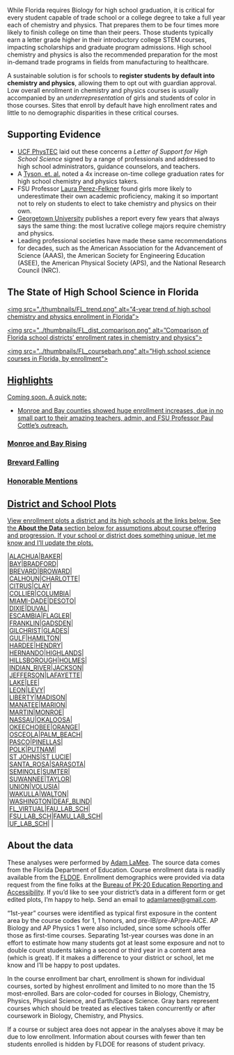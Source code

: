 While Florida requires Biology for high school graduation, it is critical for every student capable of trade school or a college degree to take a full year each of chemistry and physics. That prepares them to be four times more likely to finish college on time than their peers. Those students typically earn a letter grade higher in their introductory college STEM courses, impacting scholarships and graduate program admissions. High school chemistry and physics is also the recommended preparation for the most in-demand trade programs in fields from manufacturing to healthcare.

A sustainable solution is for schools to **register students by default into chemistry and physics**, allowing them to opt out with guardian approval. Low overall enrollment in chemistry and physics courses is usually accompanied by an *underrepresentation* of girls and students of color in those courses. Sites that enroll by default have high enrollment rates and little to no demographic disparities in these critical courses.  

## Supporting Evidence  

- [UCF PhysTEC](http://sciences.ucf.edu/physics/phystec/) laid out these concerns a *Letter of Support for High School Science* signed by a range of professionals and addressed to high school administrators, guidance counselors, and teachers.  
- A [Tyson, et. al.](https://aapt.scitation.org/doi/10.1119/1.3639148) noted a 4x increase on-time college graduation rates for high school chemistry and physics takers.  
- FSU Professor [Laura Perez-Felkner](https://www.frontiersin.org/articles/10.3389/fpsyg.2017.00386/full) found girls more likely to underestimate their own academic proficiency, making it so important not to rely on students to elect to take chemistry and physics on their own.  
- [Georgetown University](https://cew.georgetown.edu/cew-reports/valueofcollegemajors/) publishes a report every few years that always says the same thing: the most lucrative college majors require chemistry and physics.  
- Leading professional societies have made these same recommendations for decades, such as the American Association for the Advancement of Science (AAAS), the American Society for Engineering Education (ASEE), the American Physical Society (APS), and the National Research Council (NRC).  

## The State of High School Science in Florida  

<a href="./plots/FL_trend.png"><img src="./thumbnails/FL_trend.png" alt=”4-year trend of high school chemistry and physics enrollment in Florida”>  

<a href="../plots/FL_dist_comparison.png"><img src="../thumbnails/FL_dist_comparison.png" alt=”Comparison of Florida school districts’ enrollment rates in chemistry and physics”>  

<a href="../plots/FL_coursebarh.png"><img src="../thumbnails/FL_coursebarh.png" alt=”High school science courses in Florida, by enrollment”>  

## Highlights  

Coming soon. A quick note:  
- Monroe and Bay counties showed huge enrollment increases, due in no small part to their amazing teachers, admin, and FSU Professor Paul Cottle’s outreach.

### Monroe and Bay Rising  

### Brevard Falling  

### Honorable Mentions  

## District and School Plots  

View enrollment plots a district and its high schools at the links below. See the **About the Data** section below for assumptions about course offering and progression. If your school or district does something unique, let me know and I’ll update the plots.  

|[ALACHUA](./pages/ALACHUA.md)|[BAKER](./pages/BAKER.md)|  
|[BAY](./pages/BAY.md)|[BRADFORD](./pages/BRADFORD.md)|  
|[BREVARD](./pages/BREVARD.md)|[BROWARD](./pages/BROWARD.md)|  
|[CALHOUN](./pages/CALHOUN.md)|[CHARLOTTE](./pages/CHARLOTTE.md)|  
|[CITRUS](./pages/CITRUS.md)|[CLAY](./pages/CLAY.md)|  
|[COLLIER](./pages/COLLIER.md)|[COLUMBIA](./pages/COLUMBIA.md)|  
|[MIAMI-DADE](./pages/MIAMI-DADE.md)|[DESOTO](./pages/DESOTO.md)|  
|[DIXIE](./pages/DIXIE.md)|[DUVAL](./pages/DUVAL.md)|  
|[ESCAMBIA](./pages/ESCAMBIA.md)|[FLAGLER](./pages/FLAGLER.md)|  
|[FRANKLIN](./pages/FRANKLIN.md)|[GADSDEN](./pages/GADSDEN.md)|  
|[GILCHRIST](./pages/GILCHRIST.md)|[GLADES](./pages/GLADES.md)|  
|[GULF](./pages/GULF.md)|[HAMILTON](./pages/HAMILTON.md)|  
|[HARDEE](./pages/HARDEE.md)|[HENDRY](./pages/HENDRY.md)|  
|[HERNANDO](./pages/HERNANDO.md)|[HIGHLANDS](./pages/HIGHLANDS.md)|  
|[HILLSBOROUGH](./pages/HILLSBOROUGH.md)|[HOLMES](./pages/HOLMES.md)|  
|[INDIAN_RIVER](./pages/INDIAN_RIVER.md)|[JACKSON](./pages/JACKSON.md)|  
|[JEFFERSON](./pages/JEFFERSON.md)|[LAFAYETTE](./pages/LAFAYETTE.md)|  
|[LAKE](./pages/LAKE.md)|[LEE](./pages/LEE.md)|  
|[LEON](./pages/LEON.md)|[LEVY](./pages/LEVY.md)|  
|[LIBERTY](./pages/LIBERTY.md)|[MADISON](./pages/MADISON.md)|  
|[MANATEE](./pages/MANATEE.md)|[MARION](./pages/MARION.md)|  
|[MARTIN](./pages/MARTIN.md)|[MONROE](./pages/MONROE.md)|  
|[NASSAU](./pages/NASSAU.md)|[OKALOOSA](./pages/OKALOOSA.md)|  
|[OKEECHOBEE](./pages/OKEECHOBEE.md)|[ORANGE](./pages/ORANGE.md)|  
|[OSCEOLA](./pages/OSCEOLA.md)|[PALM_BEACH](./pages/PALM_BEACH.md)|  
|[PASCO](./pages/PASCO.md)|[PINELLAS](./pages/PINELLAS.md)|  
|[POLK](./pages/POLK.md)|[PUTNAM](./pages/PUTNAM.md)|  
|[ST JOHNS](./pages/ST_JOHNS.md)|[ST LUCIE](./pages/ST_LUCIE.md)|  
|[SANTA_ROSA](./pages/SANTA_ROSA.md)|[SARASOTA](./pages/SARASOTA.md)|  
|[SEMINOLE](./pages/SEMINOLE.md)|[SUMTER](./pages/SUMTER.md)|  
|[SUWANNEE](./pages/SUWANNEE.md)|[TAYLOR](./pages/TAYLOR.md)|  
|[UNION](./pages/UNION.md)|[VOLUSIA](./pages/VOLUSIA.md)|  
|[WAKULLA](./pages/WAKULLA.md)|[WALTON](./pages/WALTON.md)|  
|[WASHINGTON](./pages/WASHINGTON.md)|[DEAF_BLIND](./pages/DEAF_BLIND.md)|  
|[FL_VIRTUAL](./pages/FL_VIRTUAL.md)|[FAU_LAB_SCH](./pages/FAU_LAB_SCH.md)|  
|[FSU_LAB_SCH](./pages/FSU_LAB_SCH.md)|[FAMU_LAB_SCH](./pages/FAMU_LAB_SCH.md)|  
|[UF_LAB_SCH](./pages/UF_LAB_SCH.md)| |  

## About the data
These analyses were performed by [Adam LaMee](http://www.adamlamee.com). The source data comes from the Florida Department of Education. Course enrollment data is readily available from the [FLDOE](http://www.fldoe.org/accountability/data-sys/edu-info-accountability-services/pk-12-public-school-data-pubs-reports/students.stml). Enrollment demographics were provided via data request from the fine folks at the [Bureau of PK-20 Education Reporting and Accessibility](http://www.fldoe.org/accountability/accountability-reporting/). If you’d like to see your district’s data in a different form or get edited plots, I’m happy to help. Send an email to adamlamee@gmail.com.  

“1st-year” courses were identified as typical first exposure in the content area by the course codes for 1, 1 honors, and pre-IB/pre-AP/pre-AICE. AP Biology and AP Physics 1 were also included, since some schools offer those as first-time courses. Separating 1st-year courses was done in an effort to estimate how many students got at least some exposure and not to double count students taking a second or third year in a content area (which is great). If it makes a difference to your district or school, let me know and I’ll be happy to post updates.  

In the course enrollment bar chart, enrollment is shown for individual courses, sorted by highest enrollment and limited to no more than the 15 most-enrolled. Bars are color-coded for courses in Biology, Chemistry, Physics, Physical Science, and Earth/Space Science. Gray bars represent courses which should be treated as electives taken concurrently or after coursework in Biology, Chemistry, and Physics.  

If a course or subject area does not appear in the analyses above it may be due to low enrollment. Information about courses with fewer than ten students enrolled is hidden by FLDOE for reasons of student privacy. 
